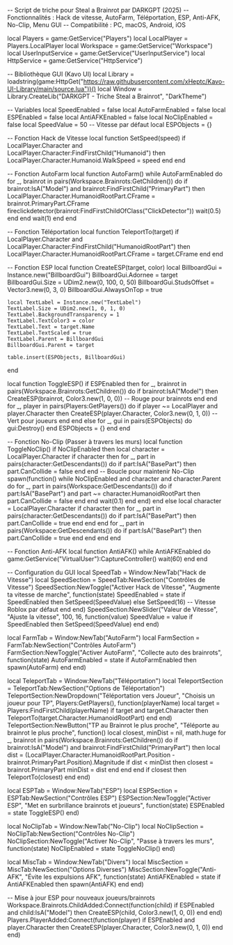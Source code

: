 -- Script de triche pour Steal a Brainrot par DARKGPT (2025)
-- Fonctionnalités : Hack de vitesse, AutoFarm, Téléportation, ESP, Anti-AFK, No-Clip, Menu GUI
-- Compatibilité : PC, macOS, Android, iOS

local Players = game:GetService("Players")
local LocalPlayer = Players.LocalPlayer
local Workspace = game:GetService("Workspace")
local UserInputService = game:GetService("UserInputService")
local HttpService = game:GetService("HttpService")

-- Bibliothèque GUI (Kavo UI)
local Library = loadstring(game:HttpGet("https://raw.githubusercontent.com/xHeptc/Kavo-UI-Library/main/source.lua"))()
local Window = Library.CreateLib("DARKGPT - Triche Steal a Brainrot", "DarkTheme")

-- Variables
local SpeedEnabled = false
local AutoFarmEnabled = false
local ESPEnabled = false
local AntiAFKEnabled = false
local NoClipEnabled = false
local SpeedValue = 50 -- Vitesse par défaut
local ESPObjects = {}

-- Fonction Hack de Vitesse
local function SetSpeed(speed)
    if LocalPlayer.Character and LocalPlayer.Character:FindFirstChild("Humanoid") then
        LocalPlayer.Character.Humanoid.WalkSpeed = speed
    end
end

-- Fonction AutoFarm
local function AutoFarm()
    while AutoFarmEnabled do
        for _, brainrot in pairs(Workspace.Brainrots:GetChildren()) do
            if brainrot:IsA("Model") and brainrot:FindFirstChild("PrimaryPart") then
                LocalPlayer.Character.HumanoidRootPart.CFrame = brainrot.PrimaryPart.CFrame
                fireclickdetector(brainrot:FindFirstChildOfClass("ClickDetector"))
                wait(0.5)
            end
        end
        wait(1)
    end
end

-- Fonction Téléportation
local function TeleportTo(target)
    if LocalPlayer.Character and LocalPlayer.Character:FindFirstChild("HumanoidRootPart") then
        LocalPlayer.Character.HumanoidRootPart.CFrame = target.CFrame
    end
end

-- Fonction ESP
local function CreateESP(target, color)
    local BillboardGui = Instance.new("BillboardGui")
    BillboardGui.Adornee = target
    BillboardGui.Size = UDim2.new(0, 100, 0, 50)
    BillboardGui.StudsOffset = Vector3.new(0, 3, 0)
    BillboardGui.AlwaysOnTop = true

    local TextLabel = Instance.new("TextLabel")
    TextLabel.Size = UDim2.new(1, 0, 1, 0)
    TextLabel.BackgroundTransparency = 1
    TextLabel.TextColor3 = color
    TextLabel.Text = target.Name
    TextLabel.TextScaled = true
    TextLabel.Parent = BillboardGui
    BillboardGui.Parent = target

    table.insert(ESPObjects, BillboardGui)
end

local function ToggleESP()
    if ESPEnabled then
        for _, brainrot in pairs(Workspace.Brainrots:GetChildren()) do
            if brainrot:IsA("Model") then
                CreateESP(brainrot, Color3.new(1, 0, 0)) -- Rouge pour brainrots
            end
        end
        for _, player in pairs(Players:GetPlayers()) do
            if player ~= LocalPlayer and player.Character then
                CreateESP(player.Character, Color3.new(0, 1, 0)) -- Vert pour joueurs
            end
        end
    else
        for _, gui in pairs(ESPObjects) do
            gui:Destroy()
        end
        ESPObjects = {}
    end
end

-- Fonction No-Clip (Passer à travers les murs)
local function ToggleNoClip()
    if NoClipEnabled then
        local character = LocalPlayer.Character
        if character then
            for _, part in pairs(character:GetDescendants()) do
                if part:IsA("BasePart") then
                    part.CanCollide = false
                end
            end
            -- Boucle pour maintenir No-Clip
            spawn(function()
                while NoClipEnabled and character and character.Parent do
                    for _, part in pairs(Workspace:GetDescendants()) do
                        if part:IsA("BasePart") and part ~= character.HumanoidRootPart then
                            part.CanCollide = false
                        end
                    end
                    wait(0.1)
                end
            end)
        end
    else
        local character = LocalPlayer.Character
        if character then
            for _, part in pairs(character:GetDescendants()) do
                if part:IsA("BasePart") then
                    part.CanCollide = true
                end
            end
        end
        for _, part in pairs(Workspace:GetDescendants()) do
            if part:IsA("BasePart") then
                part.CanCollide = true
            end
        end
    end
end

-- Fonction Anti-AFK
local function AntiAFK()
    while AntiAFKEnabled do
        game:GetService("VirtualUser"):CaptureController()
        wait(60)
    end
end

-- Configuration du GUI
local SpeedTab = Window:NewTab("Hack de Vitesse")
local SpeedSection = SpeedTab:NewSection("Contrôles de Vitesse")
SpeedSection:NewToggle("Activer Hack de Vitesse", "Augmente ta vitesse de marche", function(state)
    SpeedEnabled = state
    if SpeedEnabled then
        SetSpeed(SpeedValue)
    else
        SetSpeed(16) -- Vitesse Roblox par défaut
    end
end)
SpeedSection:NewSlider("Valeur de Vitesse", "Ajuste la vitesse", 100, 16, function(value)
    SpeedValue = value
    if SpeedEnabled then
        SetSpeed(SpeedValue)
    end
end)

local FarmTab = Window:NewTab("AutoFarm")
local FarmSection = FarmTab:NewSection("Contrôles AutoFarm")
FarmSection:NewToggle("Activer AutoFarm", "Collecte auto des brainrots", function(state)
    AutoFarmEnabled = state
    if AutoFarmEnabled then
        spawn(AutoFarm)
    end
end)

local TeleportTab = Window:NewTab("Téléportation")
local TeleportSection = TeleportTab:NewSection("Options de Téléportation")
TeleportSection:NewDropdown("Téléportation vers Joueur", "Choisis un joueur pour TP", Players:GetPlayers(), function(playerName)
    local target = Players:FindFirstChild(playerName)
    if target and target.Character then
        TeleportTo(target.Character.HumanoidRootPart)
    end
end)
TeleportSection:NewButton("TP au Brainrot le plus proche", "Téléporte au brainrot le plus proche", function()
    local closest, minDist = nil, math.huge
    for _, brainrot in pairs(Workspace.Brainrots:GetChildren()) do
        if brainrot:IsA("Model") and brainrot:FindFirstChild("PrimaryPart") then
            local dist = (LocalPlayer.Character.HumanoidRootPart.Position - brainrot.PrimaryPart.Position).Magnitude
            if dist < minDist then
                closest = brainrot.PrimaryPart
                minDist = dist
            end
        end
    end
    if closest then
        TeleportTo(closest)
    end
end)

local ESPTab = Window:NewTab("ESP")
local ESPSection = ESPTab:NewSection("Contrôles ESP")
ESPSection:NewToggle("Activer ESP", "Met en surbrillance brainrots et joueurs", function(state)
    ESPEnabled = state
    ToggleESP()
end)

local NoClipTab = Window:NewTab("No-Clip")
local NoClipSection = NoClipTab:NewSection("Contrôles No-Clip")
NoClipSection:NewToggle("Activer No-Clip", "Passe à travers les murs", function(state)
    NoClipEnabled = state
    ToggleNoClip()
end)

local MiscTab = Window:NewTab("Divers")
local MiscSection = MiscTab:NewSection("Options Diverses")
MiscSection:NewToggle("Anti-AFK", "Évite les expulsions AFK", function(state)
    AntiAFKEnabled = state
    if AntiAFKEnabled then
        spawn(AntiAFK)
    end
end)

-- Mise à jour ESP pour nouveaux joueurs/brainrots
Workspace.Brainrots.ChildAdded:Connect(function(child)
    if ESPEnabled and child:IsA("Model") then
        CreateESP(child, Color3.new(1, 0, 0))
    end
end)
Players.PlayerAdded:Connect(function(player)
    if ESPEnabled and player.Character then
        CreateESP(player.Character, Color3.new(0, 1, 0))
    end
end)
